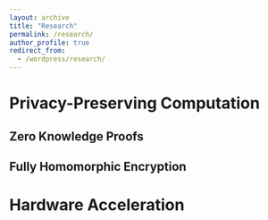 ```yaml
---
layout: archive
title: "Research"
permalink: /research/
author_profile: true
redirect_from:
  - /wordpress/research/
---
```



Privacy-Preserving Computation
===============================

Zero Knowledge Proofs
------

Fully Homomorphic Encryption
------


Hardware Acceleration
======================